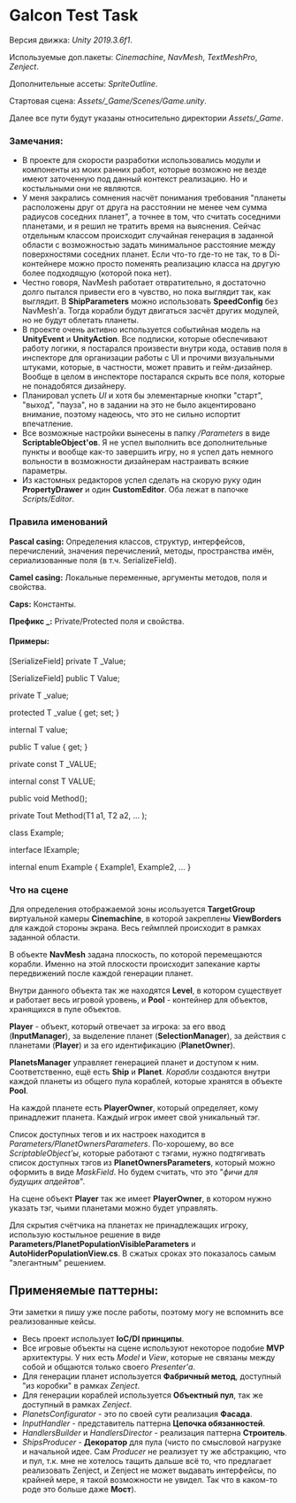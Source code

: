 # Galcon Test Task

Версия движка: *Unity 2019.3.6f1*.

Используемые доп.пакеты: *Cinemachine*, *NavMesh*, *TextMeshPro*, *Zenject*.

Дополнительные ассеты: *SpriteOutline*.

Стартовая сцена: *Assets/_Game/Scenes/Game.unity*.


Далее все пути будут указаны относительно директории *Assets/_Game*.


### Замечания:

- В проекте для скорости разработки использовались модули и компоненты из моих ранних работ, которые возможно не везде имеют заточенную под данный контекст реализацию. Но и костыльными они не являются.
- У меня закрались сомнения насчёт понимания требования "планеты расположены друг от друга на расстоянии не менее чем сумма радиусов соседних планет", а точнее в том, что считать соседними планетами, и я решил не тратить время на выяснения. Сейчас отдельным классом происходит случайная генерация в заданной области с возможностью задать минимальное расстояние между поверхностями соседних планет. Если что-то где-то не так, то в Di-контейнере можно просто поменять реализацию класса на другую более подходящую (которой пока нет).
- Честно говоря, NavMesh работает отвратительно, я достаточно долго пытался привести его в чувство, но пока выглядит так, как выглядит. В **ShipParameters** можно использовать **SpeedConfig** без NavMesh'а. Тогда корабли будут двигаться засчёт других модулей, но не будут облетать планеты.
- В проекте очень активно используется событийная модель на **UnityEvent** и **UnityAction**. Все подписки, которые обеспечивают работу логики, я постарался произвести внутри кода, оставив поля в инспекторе для организации работы с UI и прочими визуальными штуками, которые, в частности, может править и гейм-дизайнер. Вообще в целом в инспекторе постарался скрыть все поля, которые не понадобятся дизайнеру.
- Планировал успеть *UI* и хотя бы элементарные кнопки "старт", "выход", "пауза", но в задании на это не было акцентировано внимание, поэтому надеюсь, что это не сильно испортит впечатление.
- Все возможные настройки вынесены в папку */Parameters* в виде **ScriptableObject'ов**. Я не успел выполнить все дополнительные пункты и вообще как-то завершить игру, но я успел дать немного вольности в возможности дизайнерам настраивать всякие параметры.
- Из кастомных редакторов успел сделать на скорую руку один **PropertyDrawer** и один **CustomEditor**. Оба лежат в папочке *Scripts/Editor*.


### Правила именований

**Pascal casing:** Определения классов, структур, интерфейсов, перечислений, значения перечислений, методы, пространства имён, сериализованные поля (в т.ч. SerializeField).

**Camel casing:** Локальные переменные, аргументы методов, поля и свойства.

**Caps:** Константы.

**Префикс _:** Private/Protected поля и свойства.


#### Примеры:

[SerializeField] private T _Value;

[SerializeField] public T Value;

private T _value;

protected T _value { get; set; }

internal T value;

public T value { get; }

private const T _VALUE;

internal const T VALUE;


public void Method();

private Tout Method(T1 a1, T2 a2, ... );


class Example;

interface IExample;

internal enum Example { Example1, Example2, ... }


### Что на сцене

Для определения отображаемой зоны исользуется **TargetGroup** виртуальной камеры **Cinemachine**, в которой закреплены **ViewBorders** для каждой стороны экрана. Весь геймплей происходит в рамках заданной области.

В объекте **NavMesh** задана плоскость, по которой перемещаются корабли. Именно на этой плоскости происходит запекание карты передвижений после каждой генерации планет.

Внутри данного объекта так же находятся **Level**, в котором существует и работает весь игровой уровень, и **Pool** - контейнер для объектов, хранящихся в пуле объектов.

**Player** - объект, который отвечает за игрока: за его ввод (**InputManager**), за выделение планет (**SelectionManager**), за действия с планетами (**Player**) и за его идентификацию (**PlanetOwner**).

**PlanetsManager** управляет генерацией планет и доступом к ним.
Соответственно, ещё есть **Ship** и **Planet**.
*Корабли* создаются внутри каждой планеты из общего пула кораблей, которые хранятся в объекте **Pool**.

На каждой планете есть **PlayerOwner**, который определяет, кому принадлежит планета. Каждый игрок имеет свой уникальный тэг.

Список доступных тегов и их настроек находится в *Parameters/PlanetOwnersParameters*. По-хорошему, во все *ScriptableObject'ы*, которые работают с тэгами, нужно подтягивать список доступных тэгов из **PlanetOwnersParameters**, который можно оформить в виде *MaskField*. Но будем считать, что это "*фичи для будущих апдейтов*".

На сцене объект **Player** так же имеет **PlayerOwner**, в котором нужно указать тэг, чьими планетами можно будет управлять.

Для скрытия счётчика на планетах не принадлежащих игроку, использую костыльное решение в виде **Parameters/PlanetPopulationVisibleParameters** и **AutoHiderPopulationView.cs**. В сжатых сроках это показалось самым "элегантным" решением.

## Применяемые паттерны:

Эти заметки я пишу уже после работы, поэтому могу не вспомнить все реализованные кейсы.


- Весь проект использует **IoC/DI принципы**.
- Все игровые объекты на сцене используют некоторое подобие **MVP** архитектуры. У них есть *Model* и *View*, которые не связаны между собой и общаются только своего *Presenter'а*.
- Для генерации планет используется **Фабричный метод**, доступный "из коробки" в рамках *Zenject*.
- Для генерации кораблей используется **Объектный пул**, так же доступный в рамках *Zenject*.
- *PlanetsConfigurator* - это по своей сути реализация **Фасада**.
- *InputHandler* - представитель паттерна **Цепочка обязанностей**.
- *HandlersBuilder* и *HandlersDirector* - реализация паттерна **Строитель**.
- *ShipsProducer* - **Декоратор** для пула (чисто по смысловой нагрузке и начальной идее. Сам *Producer* не реализует ту же абстракцию, что и пул, т.к. мне не хотелось тащить дальше всё то, что предлагает реализовать Zenject, и Zenject не может выдавать интерфейсы, по крайней мере, я такой возможности не увидел. Так что в каком-то роде это больше даже **Мост**).
